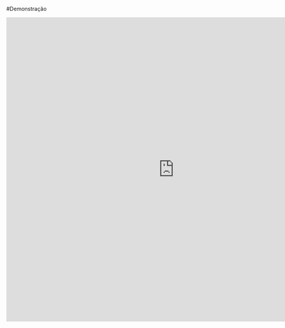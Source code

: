 #Demonstração

<link rel="stylesheet" href="../css/no-md-sidebar.css">

<embed src="https://devserpro.github.io/apis/dist/index.html" width="880px" height="800px">